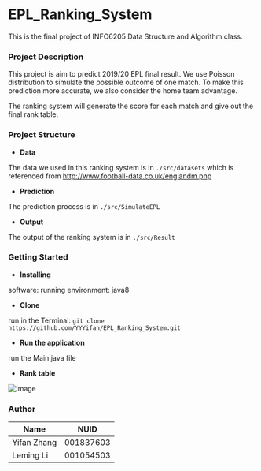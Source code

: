# EPL_Ranking_System

This is the final project of INFO6205 Data Structure and Algorithm class.

### Project Description

This project is aim to predict 2019/20 EPL final result. We use Poisson distribution to simulate the possible outcome of one match. To make this prediction more accurate, we also consider the home team advantage.

The ranking system will generate the score for each match and give out the final rank table.

### Project Structure

- **Data**

 The data we used in this ranking system is in ```./src/datasets``` 
 which is referenced from http://www.football-data.co.uk/englandm.php

- **Prediction**

The prediction process is in ```./src/SimulateEPL```

- **Output**

The output of the ranking system is in ```./src/Result```

### Getting Started

- **Installing**

software: 
running environment: java8

- **Clone**

run in the Terminal:
```git clone https://github.com/YYYifan/EPL_Ranking_System.git```

- **Run the application**

run the Main.java file

- **Rank table**

![image](src/Result/RankTable.png)

### Author

| Name        | NUID      |
| ----------- | --------- |
| Yifan Zhang | 001837603 |
| Leming Li   | 001054503 |






